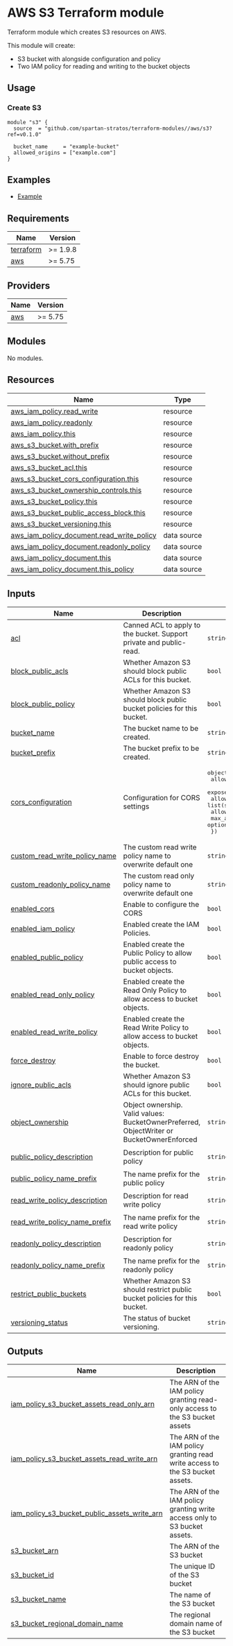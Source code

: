 # AWS S3 Terraform module

Terraform module which creates S3 resources on AWS.

This module will create:

- S3 bucket with alongside configuration and policy
- Two IAM policy for reading and writing to the bucket objects

## Usage

### Create S3

```hcl
module "s3" {
  source  = "github.com/spartan-stratos/terraform-modules//aws/s3?ref=v0.1.0"

  bucket_name     = "example-bucket"
  allowed_origins = ["example.com"]
}
```

## Examples

- [Example](./examples/complete/)

<!-- BEGIN_TF_DOCS -->

## Requirements

| Name                                                                      | Version  |
|---------------------------------------------------------------------------|----------|
| <a name="requirement_terraform"></a> [terraform](#requirement\_terraform) | >= 1.9.8 |
| <a name="requirement_aws"></a> [aws](#requirement\_aws)                   | >= 5.75  |

## Providers

| Name                                              | Version |
|---------------------------------------------------|---------|
| <a name="provider_aws"></a> [aws](#provider\_aws) | >= 5.75 |

## Modules

No modules.

## Resources

| Name                                                                                                                                                | Type        |
|-----------------------------------------------------------------------------------------------------------------------------------------------------|-------------|
| [aws_iam_policy.read_write](https://registry.terraform.io/providers/hashicorp/aws/latest/docs/resources/iam_policy)                                 | resource    |
| [aws_iam_policy.readonly](https://registry.terraform.io/providers/hashicorp/aws/latest/docs/resources/iam_policy)                                   | resource    |
| [aws_iam_policy.this](https://registry.terraform.io/providers/hashicorp/aws/latest/docs/resources/iam_policy)                                       | resource    |
| [aws_s3_bucket.with_prefix](https://registry.terraform.io/providers/hashicorp/aws/latest/docs/resources/s3_bucket)                                  | resource    |
| [aws_s3_bucket.without_prefix](https://registry.terraform.io/providers/hashicorp/aws/latest/docs/resources/s3_bucket)                               | resource    |
| [aws_s3_bucket_acl.this](https://registry.terraform.io/providers/hashicorp/aws/latest/docs/resources/s3_bucket_acl)                                 | resource    |
| [aws_s3_bucket_cors_configuration.this](https://registry.terraform.io/providers/hashicorp/aws/latest/docs/resources/s3_bucket_cors_configuration)   | resource    |
| [aws_s3_bucket_ownership_controls.this](https://registry.terraform.io/providers/hashicorp/aws/latest/docs/resources/s3_bucket_ownership_controls)   | resource    |
| [aws_s3_bucket_policy.this](https://registry.terraform.io/providers/hashicorp/aws/latest/docs/resources/s3_bucket_policy)                           | resource    |
| [aws_s3_bucket_public_access_block.this](https://registry.terraform.io/providers/hashicorp/aws/latest/docs/resources/s3_bucket_public_access_block) | resource    |
| [aws_s3_bucket_versioning.this](https://registry.terraform.io/providers/hashicorp/aws/latest/docs/resources/s3_bucket_versioning)                   | resource    |
| [aws_iam_policy_document.read_write_policy](https://registry.terraform.io/providers/hashicorp/aws/latest/docs/data-sources/iam_policy_document)     | data source |
| [aws_iam_policy_document.readonly_policy](https://registry.terraform.io/providers/hashicorp/aws/latest/docs/data-sources/iam_policy_document)       | data source |
| [aws_iam_policy_document.this](https://registry.terraform.io/providers/hashicorp/aws/latest/docs/data-sources/iam_policy_document)                  | data source |
| [aws_iam_policy_document.this_policy](https://registry.terraform.io/providers/hashicorp/aws/latest/docs/data-sources/iam_policy_document)           | data source |

## Inputs

| Name                                                                                                                              | Description                                                                               | Type                                                                                                                                                                                                                                                    | Default                                                                                                                                                             | Required |
|-----------------------------------------------------------------------------------------------------------------------------------|-------------------------------------------------------------------------------------------|---------------------------------------------------------------------------------------------------------------------------------------------------------------------------------------------------------------------------------------------------------|---------------------------------------------------------------------------------------------------------------------------------------------------------------------|:--------:|
| <a name="input_acl"></a> [acl](#input\_acl)                                                                                       | Canned ACL to apply to the bucket. Support private and public-read.                       | `string`                                                                                                                                                                                                                                                | `"private"`                                                                                                                                                         |    no    |
| <a name="input_block_public_acls"></a> [block\_public\_acls](#input\_block\_public\_acls)                                         | Whether Amazon S3 should block public ACLs for this bucket.                               | `bool`                                                                                                                                                                                                                                                  | `true`                                                                                                                                                              |    no    |
| <a name="input_block_public_policy"></a> [block\_public\_policy](#input\_block\_public\_policy)                                   | Whether Amazon S3 should block public bucket policies for this bucket.                    | `bool`                                                                                                                                                                                                                                                  | `true`                                                                                                                                                              |    no    |
| <a name="input_bucket_name"></a> [bucket\_name](#input\_bucket\_name)                                                             | The bucket name to be created.                                                            | `string`                                                                                                                                                                                                                                                | `null`                                                                                                                                                              |    no    |
| <a name="input_bucket_prefix"></a> [bucket\_prefix](#input\_bucket\_prefix)                                                       | The bucket prefix to be created.                                                          | `string`                                                                                                                                                                                                                                                | `null`                                                                                                                                                              |    no    |
| <a name="input_cors_configuration"></a> [cors\_configuration](#input\_cors\_configuration)                                        | Configuration for CORS settings                                                           | <pre>object({<br/>    allowed_headers = optional(list(string))<br/>    expose_headers  = optional(list(string))<br/>    allowed_methods = list(string)<br/>    allowed_origins = list(string)<br/>    max_age_seconds = optional(number)<br/>  })</pre> | <pre>{<br/>  "allowed_headers": [],<br/>  "allowed_methods": [],<br/>  "allowed_origins": [],<br/>  "expose_headers": [],<br/>  "max_age_seconds": 3600<br/>}</pre> |    no    |
| <a name="input_custom_read_write_policy_name"></a> [custom\_read\_write\_policy\_name](#input\_custom\_read\_write\_policy\_name) | The custom read write policy name to overwrite default one                                | `string`                                                                                                                                                                                                                                                | `null`                                                                                                                                                              |    no    |
| <a name="input_custom_readonly_policy_name"></a> [custom\_readonly\_policy\_name](#input\_custom\_readonly\_policy\_name)         | The custom read only policy name to overwrite default one                                 | `string`                                                                                                                                                                                                                                                | `null`                                                                                                                                                              |    no    |
| <a name="input_enabled_cors"></a> [enabled\_cors](#input\_enabled\_cors)                                                          | Enable to configure the CORS                                                              | `bool`                                                                                                                                                                                                                                                  | `false`                                                                                                                                                             |    no    |
| <a name="input_enabled_iam_policy"></a> [enabled\_iam\_policy](#input\_enabled\_iam\_policy)                                      | Enabled create the IAM Policies.                                                          | `bool`                                                                                                                                                                                                                                                  | `false`                                                                                                                                                             |    no    |
| <a name="input_enabled_public_policy"></a> [enabled\_public\_policy](#input\_enabled\_public\_policy)                             | Enabled create the Public Policy to allow public access to bucket objects.                | `bool`                                                                                                                                                                                                                                                  | `false`                                                                                                                                                             |    no    |
| <a name="input_enabled_read_only_policy"></a> [enabled\_read\_only\_policy](#input\_enabled\_read\_only\_policy)                  | Enabled create the Read Only Policy to allow access to bucket objects.                    | `bool`                                                                                                                                                                                                                                                  | `false`                                                                                                                                                             |    no    |
| <a name="input_enabled_read_write_policy"></a> [enabled\_read\_write\_policy](#input\_enabled\_read\_write\_policy)               | Enabled create the Read Write Policy to allow access to bucket objects.                   | `bool`                                                                                                                                                                                                                                                  | `false`                                                                                                                                                             |    no    |
| <a name="input_force_destroy"></a> [force\_destroy](#input\_force\_destroy)                                                       | Enable to force destroy the bucket.                                                       | `bool`                                                                                                                                                                                                                                                  | `false`                                                                                                                                                             |    no    |
| <a name="input_ignore_public_acls"></a> [ignore\_public\_acls](#input\_ignore\_public\_acls)                                      | Whether Amazon S3 should ignore public ACLs for this bucket.                              | `bool`                                                                                                                                                                                                                                                  | `true`                                                                                                                                                              |    no    |
| <a name="input_object_ownership"></a> [object\_ownership](#input\_object\_ownership)                                              | Object ownership. Valid values: BucketOwnerPreferred, ObjectWriter or BucketOwnerEnforced | `string`                                                                                                                                                                                                                                                | `null`                                                                                                                                                              |    no    |
| <a name="input_public_policy_description"></a> [public\_policy\_description](#input\_public\_policy\_description)                 | Description for public policy                                                             | `string`                                                                                                                                                                                                                                                | `"Policy that allows writing to the s3 public assets bucket"`                                                                                                       |    no    |
| <a name="input_public_policy_name_prefix"></a> [public\_policy\_name\_prefix](#input\_public\_policy\_name\_prefix)               | The name prefix for the public policy                                                     | `string`                                                                                                                                                                                                                                                | `"S3PublicAssetsWrite"`                                                                                                                                             |    no    |
| <a name="input_read_write_policy_description"></a> [read\_write\_policy\_description](#input\_read\_write\_policy\_description)   | Description for read write policy                                                         | `string`                                                                                                                                                                                                                                                | `"Policy that allows writing to the S3 bucket"`                                                                                                                     |    no    |
| <a name="input_read_write_policy_name_prefix"></a> [read\_write\_policy\_name\_prefix](#input\_read\_write\_policy\_name\_prefix) | The name prefix for the read write policy                                                 | `string`                                                                                                                                                                                                                                                | `"S3ReadWrite"`                                                                                                                                                     |    no    |
| <a name="input_readonly_policy_description"></a> [readonly\_policy\_description](#input\_readonly\_policy\_description)           | Description for readonly policy                                                           | `string`                                                                                                                                                                                                                                                | `"Policy that allows reading from the s3 assets bucket"`                                                                                                            |    no    |
| <a name="input_readonly_policy_name_prefix"></a> [readonly\_policy\_name\_prefix](#input\_readonly\_policy\_name\_prefix)         | The name prefix for the readonly policy                                                   | `string`                                                                                                                                                                                                                                                | `"S3AssetsRead"`                                                                                                                                                    |    no    |
| <a name="input_restrict_public_buckets"></a> [restrict\_public\_buckets](#input\_restrict\_public\_buckets)                       | Whether Amazon S3 should restrict public bucket policies for this bucket.                 | `bool`                                                                                                                                                                                                                                                  | `true`                                                                                                                                                              |    no    |
| <a name="input_versioning_status"></a> [versioning\_status](#input\_versioning\_status)                                           | The status of bucket versioning.                                                          | `string`                                                                                                                                                                                                                                                | `"Disabled"`                                                                                                                                                        |    no    |

## Outputs

| Name                                                                                                                                                                                   | Description                                                                   |
|----------------------------------------------------------------------------------------------------------------------------------------------------------------------------------------|-------------------------------------------------------------------------------|
| <a name="output_iam_policy_s3_bucket_assets_read_only_arn"></a> [iam\_policy\_s3\_bucket\_assets\_read\_only\_arn](#output\_iam\_policy\_s3\_bucket\_assets\_read\_only\_arn)          | The ARN of the IAM policy granting read-only access to the S3 bucket assets   |
| <a name="output_iam_policy_s3_bucket_assets_read_write_arn"></a> [iam\_policy\_s3\_bucket\_assets\_read\_write\_arn](#output\_iam\_policy\_s3\_bucket\_assets\_read\_write\_arn)       | The ARN of the IAM policy granting read write access to the S3 bucket assets. |
| <a name="output_iam_policy_s3_bucket_public_assets_write_arn"></a> [iam\_policy\_s3\_bucket\_public\_assets\_write\_arn](#output\_iam\_policy\_s3\_bucket\_public\_assets\_write\_arn) | The ARN of the IAM policy granting write access only to S3 bucket assets.     |
| <a name="output_s3_bucket_arn"></a> [s3\_bucket\_arn](#output\_s3\_bucket\_arn)                                                                                                        | The ARN of the S3 bucket                                                      |
| <a name="output_s3_bucket_id"></a> [s3\_bucket\_id](#output\_s3\_bucket\_id)                                                                                                           | The unique ID of the S3 bucket                                                |
| <a name="output_s3_bucket_name"></a> [s3\_bucket\_name](#output\_s3\_bucket\_name)                                                                                                     | The name of the S3 bucket                                                     |
| <a name="output_s3_bucket_regional_domain_name"></a> [s3\_bucket\_regional\_domain\_name](#output\_s3\_bucket\_regional\_domain\_name)                                                 | The regional domain name of the S3 bucket                                     |

<!-- END_TF_DOCS -->